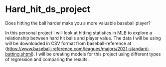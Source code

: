 # Hard_hit_ds_project

Does hitting the ball harder make you a more valuable baseball player?

In this personal project I will look at hitting statistics in MLB to explore a relationship between hard hit balls and player value. The data I will be using will be downloaded in CSV format from baseball-reference at (https://www.baseball-reference.com/leagues/majors/2021-standard-batting.shtml). I will be creating models for this project using different types of regression and comparing the results.

